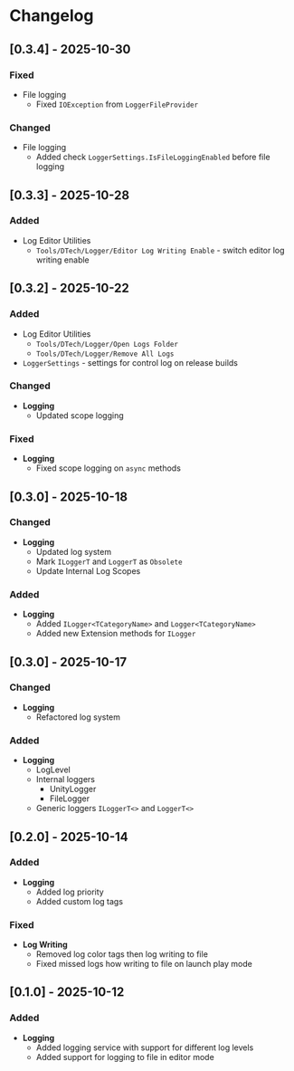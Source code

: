 # Changelog

## [0.3.4] - 2025-10-30

### Fixed
- File logging
  - Fixed `IOException` from `LoggerFileProvider`

### Changed
- File logging
  - Added check `LoggerSettings.IsFileLoggingEnabled` before file logging

## [0.3.3] - 2025-10-28

### Added
- Log Editor Utilities
  - ``Tools/DTech/Logger/Editor Log Writing Enable`` - switch editor log writing enable

## [0.3.2] - 2025-10-22

### Added
- Log Editor Utilities
  - ``Tools/DTech/Logger/Open Logs Folder``
  - ``Tools/DTech/Logger/Remove All Logs``
- ``LoggerSettings`` - settings for control log on release builds

### Changed
- **Logging**
  - Updated scope logging

### Fixed
- **Logging**
  - Fixed scope logging on ``async`` methods

## [0.3.0] - 2025-10-18

### Changed
- **Logging**
    - Updated log system
    - Mark ``ILoggerT`` and ``LoggerT`` as ``Obsolete``
    - Update Internal Log Scopes

### Added
- **Logging**
    - Added ``ILogger<TCategoryName>`` and ``Logger<TCategoryName>``
    - Added new Extension methods for ``ILogger``

## [0.3.0] - 2025-10-17

### Changed
- **Logging**
  - Refactored log system

### Added
- **Logging**
  - LogLevel
  - Internal loggers
    - UnityLogger
    - FileLogger
  - Generic loggers ``ILoggerT<>`` and ``LoggerT<>``

## [0.2.0] - 2025-10-14

### Added
- **Logging**
  - Added log priority
  - Added custom log tags

### Fixed
- **Log Writing**
  - Removed log color tags then log writing to file
  - Fixed missed logs how writing to file on launch play mode

## [0.1.0] - 2025-10-12

### Added
- **Logging**
  - Added logging service with support for different log levels
  - Added support for logging to file in editor mode
